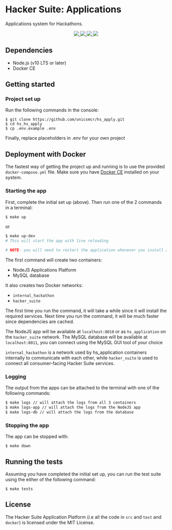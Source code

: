 # Hacker Suite: Applications

Applications system for Hackathons.

<p align="center">
  <a href="https://github.com/unicsmcr/hs_apply/actions?query=workflow%3ATests" alt="Build Status">
    <img src="https://github.com/unicsmcr/hs_apply/workflows/Tests/badge.svg" />
  </a>

  <a href="https://github.com/unicsmcr/hs_apply/actions?query=workflow%3ALint" alt="Build Status">
    <img src="https://github.com/unicsmcr/hs_apply/workflows/Lint/badge.svg" />
  </a>

  <a href="https://codecov.io/gh/unicsmcr/hs_apply" alt="Coverage">
    <img src="https://codecov.io/gh/unicsmcr/hs_apply/branch/master/graph/badge.svg" />
  </a>

  <a href="https://github.com/unicsmcr/hs_apply/blob/master/LICENSE" alt="License">
    <img src="https://img.shields.io/github/license/unicsmcr/hs_apply.svg" />
  </a>
</p>

## Dependencies

- Node.js (v10 LTS or later)
- Docker CE

## Getting started

### Project set up

Run the following commands in the console:

```
$ git clone https://github.com/unicsmcr/hs_apply.git
$ cd hs_hs_apply
$ cp .env.example .env
```

Finally, replace placeholders in .env for your own project

## Deployment with Docker

The fastest way of getting the project up and running is to use the provided `docker-compose.yml` file. Make sure you have [Docker CE](https://docs.docker.com/install/) installed on your system.

### Starting the app

First, complete the initial set up (above). Then run one of the 2 commands in a terminal:

```bash
$ make up
```

or

```bash
$ make up-dev
# This will start the app with live reloading

# NOTE: you will need to restart the application whenever you install a new package or change the environment variables in the .env file
```

The first command will create two containers:

- NodeJS Applications Platform
- MySQL database

It also creates two Docker networks:

- `internal_hackathon`
- `hacker_suite`

The first time you run the command, it will take a while since it will install the required services. Next time you run the command, it will be much faster since dependencies are cached.

The NodeJS app will be available at `localhost:8010` or as `hs_application` on the `hacker_suite` network. The MySQL database will be available at `localhost:8011`, you can connect using the MySQL GUI tool of your choice

`internal_hackathon` is a network used by hs_application containers internally to communicate with each other, while `hacker_suite` is used to connect all consumer-facing Hacker Suite services.

### Logging

The output from the apps can be attached to the terminal with one of the following commands:

```bash
$ make logs // will attach the logs from all 3 containers
$ make logs-app // will attach the logs from the NodeJS app
$ make logs-db // will attach the logs from the database
```

### Stopping the app

The app can be stopped with:

```
$ make down
```

## Running the tests

Assuming you have completed the initial set up, you can run the test suite using the either of the following command:

```
$ make tests
```

## License

The Hacker Suite Application Platform (i.e all the code in `src` and `test` and `docker`) is licensed under the MIT License.
